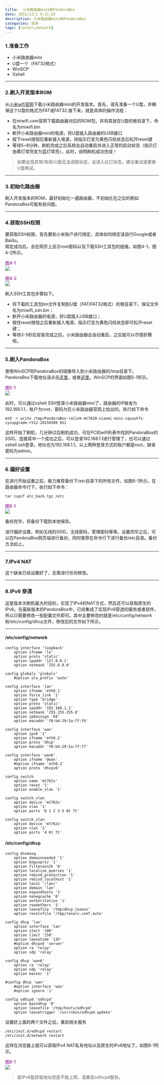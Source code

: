 ```yaml
---
title:  小米路由器mini刷PandoraBox
date: 2015/12/1 9:21:25 
description: 小米路由器mini刷PandoraBox
categories: 技术
tags: [router,network]
---
```

### 1.准备工作 ###

- 小米路由器mini
- U盘一个（FAT32格式）
- WinSCP
- Xshell

----------

### 2.刷入开发版本ROM ###
从[小米wifi官网](http://miwifi.com/miwifi_download.html)下载小米路由器mini的开发版本。首先，请先准备一个U盘，并确保这个U盘的格式为FAT或FAT32.接下来，就是具体的操作流程：

- 在miwifi.com官网下载路由器对应的ROM包，并将其放在U盘的根目录下，命名为miwifi.bin
- 断开小米路由器mini的电源，将U盘插入路由器的USB接口
- 按下reset按钮后重新接入电源，待指示灯变为黄色闪烁状态后松开reset键
- 等待5~8分钟，刷机完成之后系统会自动重启并进入正常的启动状态（指示灯由黄灯常亮变为蓝灯常亮），此时，说明刷机成功完成！

> 如果出现异常/失败/U盘无法读取状态，会进入红灯状态，建议重试或更换U盘再试。

----------

### 3.初始化路由器 ###
刷入开发版本的ROM，最好初始化一遍路由器，不初始化在之后的刷如PandoraBox可能有些问题。

----------

### 4.获取SSH权限 ###
要获取SSH权限，首先要和小米账户进行绑定，具体如何绑定请自行Google或者Baidu。   
绑定成功后，会在网页上显示root密码以及下载SSH工具包的链接。如图4-1，图4-2所示。

<span style="color:purple">图4-1</span>   
![](http://qingdao.icean.cc:11234/Imgbed/PandoraBox/4-1.jpg)

<span style="color:purple">图4-2</span>   
![](http://qingdao.icean.cc:11234/Imgbed/PandoraBox/4-2.jpg)

刷入SSH工具包步骤如下。

- 将下载的工具包bin文件复制到U盘（FAT/FAT32格式）的根目录下，保证文件名为miwifi_ssh.bin；
- 断开小米路由器的电源，将U盘插入USB接口；
- 按住reset按钮之后重新接入电源，指示灯变为黄色闪烁状态即可松开reset键；
- 等待3-5秒后安装完成之后，小米路由器会自动重启，之后就可以尽情折腾啦。

----------

### 5.刷入PandoraBox ###
使用WinSCP将PandoraBox的镜像导入到小米路由器的/tmp目录下。PandoraBox下载地址请点击[这里](http://downloads.openwrt.org.cn/PandoraBox/)，或者[这里](http://pan.baidu.com/s/1sj6AI9f)。WinSCP的界面如图5-1所示。

<span style="color:purple">图5-1</span>   
![](http://qingdao.icean.cc:11234/Imgbed/PandoraBox/5-1.jpg)

此时，可以通过xshell SSH登录小米路由器mini了，路由器的IP缺省为192.168.1.1，账户为root，密码为在小米路由器官网上给出的。执行如下命令

	mtd -r write /tmp/PandoraBox-ralink-mt7620-xiaomi-mini-squashfs-sysupgrade-r512-20150309 OS1

这样开始了刷机，几分钟过后刷机成功，可在PC的wifi列表中找到PandoraBox的SSID。连接其中一个成功之后，可以登录192.168.1.1进行管理了，也可以通过xshell ssh登录，地址也为192.168.1.1。以上两种登录方式的账户都是root，缺省密码为admin。

----------

### 6.偏好设置 ###
在进行开始设置之前，极力推荐备份下/etc目录下的所有文件，如图6-1所示。在路由器命令行下，执行如下命令：

	tar cvpzf etc_back.tgz /etc

<span style="color:purple">图6-1</span>   
![](http://qingdao.icean.cc:11234/Imgbed/PandoraBox/6-1.jpg)

备份完毕，将备份下载到本地保存。
	
进行偏好设置，例如无线的SSID，无线密码，管理密码等等。设置完毕之后，可以在PandoraBox网页端进行备份，同时推荐在命令行下进行备份/etc目录。备份方法如上。

----------

### 7.IPv4 NAT ###
这个缺省已经设置好了，无需进行任何修改。

----------

### 8.IPv6 穿透 ###
这是我本次刷机最大的目的，实现了IPv4的NAT方式，然后还可以获取原生的IPv6。在最新版本的PandoraBox中，已经集成了实现IPv6穿透的服务或者软件，所以只需要修改一些配置文件即可。其中主要修改的就是/etc/config/network和/etc/config/dhcp文件，修改后的文件如下所示。

----------

#### /etc/config/network ####

    config interface 'loopback'
    	option ifname 'lo'
    	option proto 'static'
    	option ipaddr '127.0.0.1'
    	option netmask '255.0.0.0'
    
    config globals 'globals'
    	#option ula_prefix 'auto'
    
    config interface 'lan'
    	option ifname 'eth0.1'
    	option force_link '1'
    	option type 'bridge'
    	option proto 'static'
    	option ipaddr '192.168.1.1'
    	option netmask '255.255.255.0'
    	option ip6assign '64'
    	option macaddr 'f0:b4:29:5a:ff:f6'
    
    config interface 'wan'
    	option ipv6 '1'
    	option ifname 'eth0.2'
    	option proto 'dhcp'
    	option macaddr 'f0:b4:29:5a:ff:f7'
    
    config interface 'wan6'
    	option ifname '@wan'
    	#option ifname 'eth0.2'
    	option proto 'dhcpv6'
    
    config switch
    	option name 'mt762x'
    	option reset '1'
    	option enable_vlan '1'
    
    config switch_vlan
    	option device 'mt762x'
    	option vlan '1'
    	option ports '0 1 2 3 5 6t 7t'
    
    config switch_vlan
    	option device 'mt762x'
    	option vlan '2'
    	option ports '4 6t 7t'

#### /etc/config/dhcp ####

	config dnsmasq
		option domainneeded '1'
		option boguspriv '1'
		option filterwin2k '0'
		option localise_queries '1'
		option rebind_protection '1'
		option rebind_localhost '1'
		option local '/lan/'
		option domain 'lan'
		option expandhosts '1'
		option nonegcache '0'
		option authoritative '1'
		option readethers '1'
		option leasefile '/tmp/dhcp.leases'
		option resolvfile '/tmp/resolv.conf.auto'
	
	config dhcp 'lan'
		option interface 'lan'
		option start '100'
		option limit '150'
		option leasetime '12h'
		#option dhcpv6 'server'
		option ra 'relay'
		option ndp 'relay'
	
	config dhcp 'wan6'
		option ra 'relay'
		option ndp 'relay'
		option master '1'
	
	#config dhcp 'wan'
		#option interface 'wan'
		#option ignore '1'
	
	config odhcpd 'odhcpd'
		option maindhcp '0'
		option leasefile '/tmp/hosts/odhcpd'
		option leasetrigger '/usr/sbin/odhcpd-update'

设置好上面的两个文件之后，重启相关服务

	/etc/init.d/odhcpd restart
	/etc/init.d/network restart

这样在浏览器上就可以获取IPv4 NAT私有地址以及原生的IPv6地址了。如图8-1所示。

<span style="color:purple">图8-1</span>   
![](http://qingdao.icean.cc:11234/Imgbed/PandoraBox/8-1.jpg)

> 若IPv6能获取地址但是不能上网，请重启odhcpd服务。




